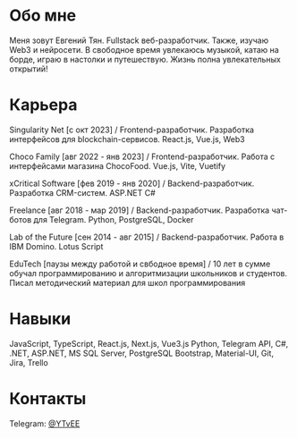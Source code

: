 # Обо мне

Меня зовут Евгений Тян. Fullstack веб-разработчик. Также, изучаю Web3 и нейросети. В свободное время увлекаюсь музыкой, катаю на борде, играю в настолки и путешествую. Жизнь полна увлекательных открытий!

# Карьера

Singularity Net [с окт 2023] / Frontend-разработчик. Разработка интерфейсов для blockchain-сервисов. React.js, Vue.js, Web3

Choco Family [авг 2022 - янв 2023] / Frontend-разработчик. Работа с интерфейсами магазина ChocoFood. Vue.js, Vite, Vuetify

xCritical Software [фев 2019 - янв 2020] / Backend-разработчик. Разработка CRM-систем. ASP.NET C#

Freelance [авг 2018 - мар 2019] / Backend-разработчик. Разработка чат-ботов для Telegram. Python, PostgreSQL, Docker

Lab of the Future [сен 2014 - авг 2015] / Backend-разработчик. Работа в IBM Domino. Lotus Script

EduTech [паузы между работой и свбодное время] / 10 лет в сумме обучал программированию и алгоритмизации школьников и студентов. Писал методический материал для школ программирования

# Навыки

JavaScript, TypeScript, React.js, Next.js, Vue3.js
Python, Telegram API, C#, .NET, ASP.NET, MS SQL Server, PostgreSQL
Bootstrap, Material-UI, Git, Jira, Trello

# Контакты

Telegram: [@YTvEE](https://t.me/ytvee)
